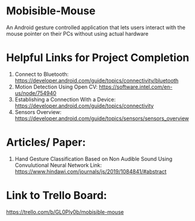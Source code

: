 # Mobisible-Mouse
An Android gesture controlled application that lets users interact with the mouse pointer on their PCs without using actual hardware

# Helpful Links for Project Completion
1) Connect to Bluetooth: https://developer.android.com/guide/topics/connectivity/bluetooth
2) Motion Detection Using Open CV: https://software.intel.com/en-us/node/754940
3) Establishing a Connection With a Device: https://developer.android.com/guide/topics/connectivity
4) Sensors Overview: https://developer.android.com/guide/topics/sensors/sensors_overview

# Articles/ Paper:
1) Hand Gesture Classification Based on Non Audible Sound Using Convulutional Neural Network 
Link: https://www.hindawi.com/journals/js/2019/1084841/#abstract

# Link to Trello Board:
https://trello.com/b/GL0Ply0b/mobisible-mouse

